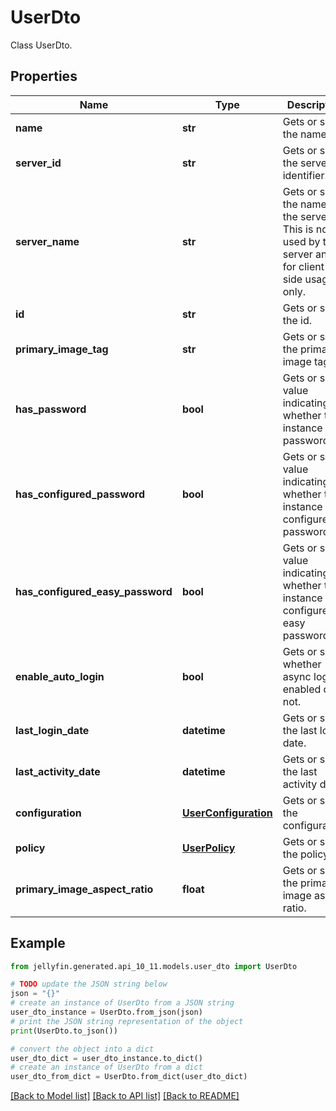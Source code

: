 # UserDto

Class UserDto.

## Properties

Name | Type | Description | Notes
------------ | ------------- | ------------- | -------------
**name** | **str** | Gets or sets the name. | [optional] 
**server_id** | **str** | Gets or sets the server identifier. | [optional] 
**server_name** | **str** | Gets or sets the name of the server.  This is not used by the server and is for client-side usage only. | [optional] 
**id** | **str** | Gets or sets the id. | [optional] 
**primary_image_tag** | **str** | Gets or sets the primary image tag. | [optional] 
**has_password** | **bool** | Gets or sets a value indicating whether this instance has password. | [optional] 
**has_configured_password** | **bool** | Gets or sets a value indicating whether this instance has configured password. | [optional] 
**has_configured_easy_password** | **bool** | Gets or sets a value indicating whether this instance has configured easy password. | [optional] 
**enable_auto_login** | **bool** | Gets or sets whether async login is enabled or not. | [optional] 
**last_login_date** | **datetime** | Gets or sets the last login date. | [optional] 
**last_activity_date** | **datetime** | Gets or sets the last activity date. | [optional] 
**configuration** | [**UserConfiguration**](UserConfiguration.md) | Gets or sets the configuration. | [optional] 
**policy** | [**UserPolicy**](UserPolicy.md) | Gets or sets the policy. | [optional] 
**primary_image_aspect_ratio** | **float** | Gets or sets the primary image aspect ratio. | [optional] 

## Example

```python
from jellyfin.generated.api_10_11.models.user_dto import UserDto

# TODO update the JSON string below
json = "{}"
# create an instance of UserDto from a JSON string
user_dto_instance = UserDto.from_json(json)
# print the JSON string representation of the object
print(UserDto.to_json())

# convert the object into a dict
user_dto_dict = user_dto_instance.to_dict()
# create an instance of UserDto from a dict
user_dto_from_dict = UserDto.from_dict(user_dto_dict)
```
[[Back to Model list]](../README.md#documentation-for-models) [[Back to API list]](../README.md#documentation-for-api-endpoints) [[Back to README]](../README.md)


